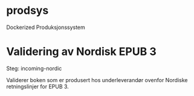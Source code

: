 # prodsys
Dockerized Produksjonssystem

# Validering av Nordisk EPUB 3

Steg: incoming-nordic

Validerer boken som er produsert hos underleverandør ovenfor Nordiske retningslinjer for EPUB 3.